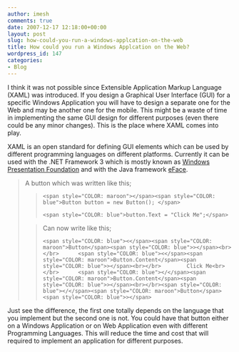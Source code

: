 ```yaml
---
author: imesh
comments: true
date: 2007-12-17 12:18:00+00:00
layout: post
slug: how-could-you-run-a-windows-applcation-on-the-web
title: How could you run a Windows Applcation on the Web?
wordpress_id: 147
categories:
- Blog
---
```


I think it was not possible since Extensible Application Markup Language (XAML) was introduced. If you design a Graphical User Interface (GUI) for a specific Windows Application you will have to design a separate one for the Web and may be another one for the mobile. This might be a waste of time in implementing the same GUI design for different purposes (even there could be any minor changes). This is the place where XAML comes into play.




XAML is an open standard for defining GUI elements which can be used by different programming languages on different platforms. Currently it can be used with the .NET Framework 3 which is mostly known as [Windows Presentation Foundation](http://wpf.netfx3.com/) and with the Java framework [eFace](http://www.soyatec.com/eface/).




<blockquote>

> 
>   
A button which was written like this;
>     
>     <span style="COLOR: maroon"></span><span style="COLOR: blue">Button button = new Button(); </span>
>     
>     <span style="COLOR: blue">button.Text = "Click Me";</span>
> 
> 

> 
> Can now write like this;
>     
>     <span style="COLOR: blue"><</span><span style="COLOR: maroon">Button</span><span style="COLOR: blue">></span><br></br>      <span style="COLOR: blue"><</span><span style="COLOR: maroon">Button.Content</span><span style="COLOR: blue">></span><br></br>        Click Me<br></br>      <span style="COLOR: blue"></</span><span style="COLOR: maroon">Button.Content</span><span style="COLOR: blue">></span><br></br><span style="COLOR: blue"></</span><span style="COLOR: maroon">Button</span><span style="COLOR: blue">></span>
> 
> </blockquote>




Just see the difference, the first one totally depends on the language that you implement but the second one is not. You could have that button either on a Windows Application or on Web Application even with different Programming Languages. This will reduce the time and cost that will required to implement an application for different purposes.  

